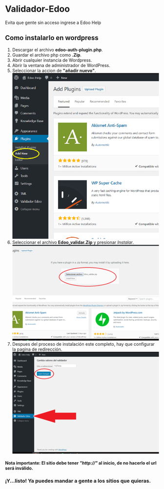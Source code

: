 # Validador-Edoo
Evita que gente sin acceso ingrese a Edoo Help
## Como instalarlo en wordpress
1. Descargar el archivo __edoo-auth-plugin.php__.
2. Guardar el archivo php como **.Zip**.
3. Abrir cualquier instancia de Wordpress.
4. Abrir la ventana de administrador de WordPress.
5. Seleccionar la accion de **"añadir nuevo"**.      
![](/Nuevo.png) 
6. Seleccionar el archivo **Edoo_validar.Zip** y presionar _Instalar_.      
![](/Instalar2.png)
7. Despues del proceso de instalación este completo, hay que configurar la pagina de redirección.      
![](/Instalar.png)            
#### **Nota importante**: El sitio debe tener _"http://"_ al inicio, de no hacerlo el url será inválido. ####
### ¡Y...listo! Ya puedes mandar a gente a los sitios que quieras. ###
